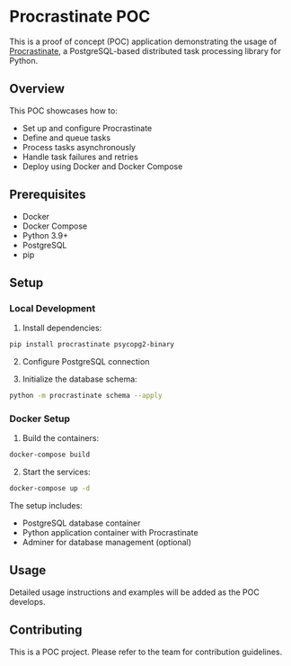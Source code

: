 # Procrastinate POC

This is a proof of concept (POC) application demonstrating the usage of [Procrastinate](https://procrastinate.readthedocs.io/), a PostgreSQL-based distributed task processing library for Python.

## Overview

This POC showcases how to:
- Set up and configure Procrastinate
- Define and queue tasks
- Process tasks asynchronously
- Handle task failures and retries
- Deploy using Docker and Docker Compose

## Prerequisites

- Docker
- Docker Compose
- Python 3.9+
- PostgreSQL
- pip

## Setup

### Local Development

1. Install dependencies:
```bash
pip install procrastinate psycopg2-binary
```

2. Configure PostgreSQL connection

3. Initialize the database schema:
```bash
python -m procrastinate schema --apply
```

### Docker Setup

1. Build the containers:
```bash
docker-compose build
```

2. Start the services:
```bash
docker-compose up -d
```

The setup includes:
- PostgreSQL database container
- Python application container with Procrastinate
- Adminer for database management (optional)

## Usage

Detailed usage instructions and examples will be added as the POC develops.

## Contributing

This is a POC project. Please refer to the team for contribution guidelines.
